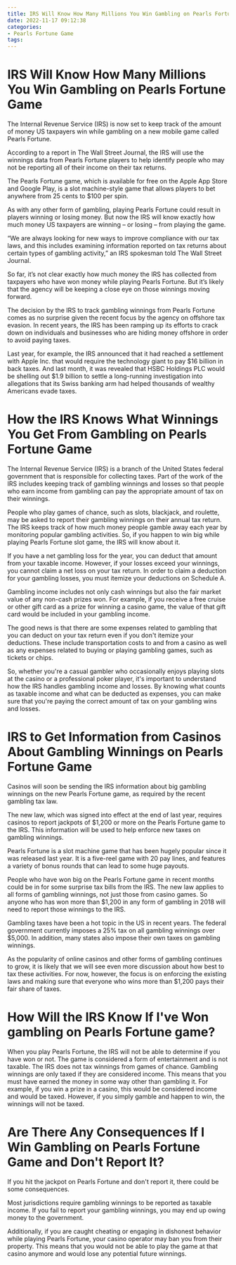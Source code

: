 ```yaml
---
title: IRS Will Know How Many Millions You Win Gambling on Pearls Fortune Game 
date: 2022-11-17 09:12:38
categories:
- Pearls Fortune Game
tags:
---
```



#  IRS Will Know How Many Millions You Win Gambling on Pearls Fortune Game 

The Internal Revenue Service (IRS) is now set to keep track of the amount of money US taxpayers win while gambling on a new mobile game called Pearls Fortune.

According to a report in The Wall Street Journal, the IRS will use the winnings data from Pearls Fortune players to help identify people who may not be reporting all of their income on their tax returns.

The Pearls Fortune game, which is available for free on the Apple App Store and Google Play, is a slot machine-style game that allows players to bet anywhere from 25 cents to $100 per spin.

As with any other form of gambling, playing Pearls Fortune could result in players winning or losing money. But now the IRS will know exactly how much money US taxpayers are winning – or losing – from playing the game.

“We are always looking for new ways to improve compliance with our tax laws, and this includes examining information reported on tax returns about certain types of gambling activity,” an IRS spokesman told The Wall Street Journal.

So far, it’s not clear exactly how much money the IRS has collected from taxpayers who have won money while playing Pearls Fortune. But it’s likely that the agency will be keeping a close eye on those winnings moving forward.

The decision by the IRS to track gambling winnings from Pearls Fortune comes as no surprise given the recent focus by the agency on offshore tax evasion. In recent years, the IRS has been ramping up its efforts to crack down on individuals and businesses who are hiding money offshore in order to avoid paying taxes.

Last year, for example, the IRS announced that it had reached a settlement with Apple Inc. that would require the technology giant to pay $16 billion in back taxes. And last month, it was revealed that HSBC Holdings PLC would be shelling out $1.9 billion to settle a long-running investigation into allegations that its Swiss banking arm had helped thousands of wealthy Americans evade taxes.

#  How the IRS Knows What Winnings You Get From Gambling on Pearls Fortune Game 

The Internal Revenue Service (IRS) is a branch of the United States federal government that is responsible for collecting taxes. Part of the work of the IRS includes keeping track of gambling winnings and losses so that people who earn income from gambling can pay the appropriate amount of tax on their winnings.

People who play games of chance, such as slots, blackjack, and roulette, may be asked to report their gambling winnings on their annual tax return. The IRS keeps track of how much money people gamble away each year by monitoring popular gambling activities. So, if you happen to win big while playing Pearls Fortune slot game, the IRS will know about it.

If you have a net gambling loss for the year, you can deduct that amount from your taxable income. However, if your losses exceed your winnings, you cannot claim a net loss on your tax return. In order to claim a deduction for your gambling losses, you must itemize your deductions on Schedule A.

Gambling income includes not only cash winnings but also the fair market value of any non-cash prizes won. For example, if you receive a free cruise or other gift card as a prize for winning a casino game, the value of that gift card would be included in your gambling income.

The good news is that there are some expenses related to gambling that you can deduct on your tax return even if you don't itemize your deductions. These include transportation costs to and from a casino as well as any expenses related to buying or playing gambling games, such as tickets or chips.

So, whether you're a casual gambler who occasionally enjoys playing slots at the casino or a professional poker player, it's important to understand how the IRS handles gambling income and losses. By knowing what counts as taxable income and what can be deducted as expenses, you can make sure that you're paying the correct amount of tax on your gambling wins and losses.

#  IRS to Get Information from Casinos About Gambling Winnings on Pearls Fortune Game 

Casinos will soon be sending the IRS information about big gambling winnings on the new Pearls Fortune game, as required by the recent gambling tax law.

The new law, which was signed into effect at the end of last year, requires casinos to report jackpots of $1,200 or more on the Pearls Fortune game to the IRS. This information will be used to help enforce new taxes on gambling winnings.

Pearls Fortune is a slot machine game that has been hugely popular since it was released last year. It is a five-reel game with 20 pay lines, and features a variety of bonus rounds that can lead to some huge payouts.

People who have won big on the Pearls Fortune game in recent months could be in for some surprise tax bills from the IRS. The new law applies to all forms of gambling winnings, not just those from casino games. So anyone who has won more than $1,200 in any form of gambling in 2018 will need to report those winnings to the IRS.

Gambling taxes have been a hot topic in the US in recent years. The federal government currently imposes a 25% tax on all gambling winnings over $5,000. In addition, many states also impose their own taxes on gambling winnings.

As the popularity of online casinos and other forms of gambling continues to grow, it is likely that we will see even more discussion about how best to tax these activities. For now, however, the focus is on enforcing the existing laws and making sure that everyone who wins more than $1,200 pays their fair share of taxes.

#  How Will the IRS Know If I've Won gambling on Pearls Fortune game? 

When you play Pearls Fortune, the IRS will not be able to determine if you have won or not. The game is considered a form of entertainment and is not taxable. The IRS does not tax winnings from games of chance. Gambling winnings are only taxed if they are considered income. This means that you must have earned the money in some way other than gambling it. For example, if you win a prize in a casino, this would be considered income and would be taxed. However, if you simply gamble and happen to win, the winnings will not be taxed.

#  Are There Any Consequences If I Win Gambling on Pearls Fortune Game and Don't Report It?

If you hit the jackpot on Pearls Fortune and don't report it, there could be some consequences.

Most jurisdictions require gambling winnings to be reported as taxable income. If you fail to report your gambling winnings, you may end up owing money to the government.

 Additionally, if you are caught cheating or engaging in dishonest behavior while playing Pearls Fortune, your casino operator may ban you from their property. This means that you would not be able to play the game at that casino anymore and would lose any potential future winnings.